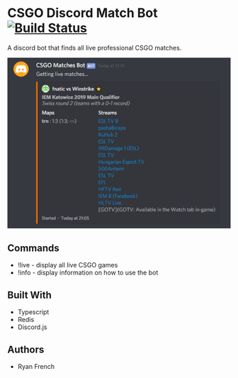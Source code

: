 # CSGO Discord Match Bot [![Build Status](https://travis-ci.org/rfrenchy/DiscordCSGOMatches.svg?branch=master)](https://travis-ci.org/rfrenchy/DiscordCSGOMatches)

A discord bot that finds all live professional CSGO matches.

![example](./img/example.PNG)

## Commands

* !live - display all live CSGO games
* !info - display information on how to use the bot

## Built With

* Typescript
* Redis
* Discord.js

## Authors

* Ryan French